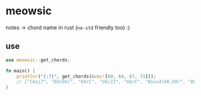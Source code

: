 # meowsic

notes -> chord name in rust (`no-std` friendly too) :)

## use

```rust
use meowsic::get_chords;

fn main() {
    println!("{:?}", get_chords(&vec![60, 64, 67, 71]));
    // ["Cmaj7", "Em(b6)", "Em/C", "G6/11", "G6/C", "Bsus4(b6,b9)", "Bsus4(b6)/C"]
}
```
